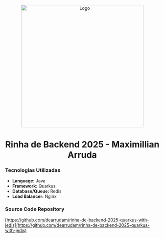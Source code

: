 <p align="center">
    <img src="https://quarkus.io/assets/images/brand/quarkus_logo_vertical_450px_default.png" alt="Logo" width="400"/>
</p>

<h1 align="center">Rinha de Backend 2025 - Maximillian Arruda</h1>

<div align="center">

[//]: # (  <img src="https://img.shields.io/badge/java-21-blue" alt="Java version" />)

<!-- Docker Builds -->

[//]: # (  <a href="https://github.com/josimar-silva/rinha-de-backend-2025/actions/workflows/docker.yaml">)
[//]: # (    <img src="https://github.com/josimar-silva/rinha-de-backend-2025/actions/workflows/docker.yaml/badge.svg" alt="docker builds" />)
[//]: # (  </a>)

  <!-- ci -->

[//]: # (  <a href="https://github.com/josimar-silva/rinha-de-backend-2025/actions/workflows/ci.yaml">)
[//]: # (    <img src="https://github.com/josimar-silva/rinha-de-backend-2025/actions/workflows/ci.yaml/badge.svg" alt="ci" />)
[//]: # (  </a>)

<!-- cd -->

[//]: # (  <a href="https://github.com/josimar-silva/rinha-de-backend-2025/actions/workflows/cd.yaml">)
[//]: # (    <img src="https://github.com/josimar-silva/rinha-de-backend-2025/actions/workflows/cd.yaml/badge.svg" alt="cd" />)
[//]: # (  </a>)

</div>


### Tecnologias Utilizadas

- **Language:** Java
- **Framework:** Quarkus
- **Database/Queue:** Redis
- **Load Balancer:** Nginx

### Source Code Repository

[https://github.com/dearrudam/rinha-de-backend-2025-quarkus-with-jedis](https://github.com/dearrudam/rinha-de-backend-2025-quarkus-with-jedis)